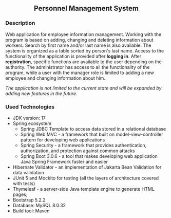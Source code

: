 <h2 align="center">Personnel Management System</h2>

### Description
Web application for employee information management. Working with the program is based on adding, changing and deleting information about workers. Search by first name and/or last name is also available. The system is organized as a table sorted by person's last name. Access to the functionality of the application is provided after **logging in**.
After **registration**, specific functions are available to the user depending on the authority.
The administrator has access to all the functionality of the program, while a user with the manager role is limited to adding a new employee and changing information about him.

*The application is not limited to the current state and will be expanded by adding new features in the future.*

### Used Technologies

* JDK version: 17
* Spring ecosystem
  * Spring JDBC Template to access data stored in a relational database
  * Spring Web MVC - a framework that built on model-view-controller pattern for developing web applications
  * Spring Security - a framework that provides authentication, authorization, and protection against common attacks
  * Spring Boot 3.0.6 - a tool that makes developing web application Java Spring Framework faster and easier
* Hibernate Validator - an implementation of Jakarta Bean Validation for data validation
* JUnit 5 and Mockito for testing (all the layers of architecture covered with tests)
* Thymeleaf - a server-side Java template engine to generate HTML pages;
* Bootstrap 5.2.2
* Database: MySQL 8.0.32
* Build tool: Maven

